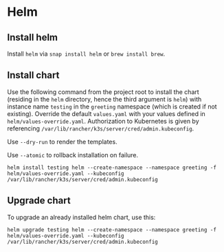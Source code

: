 # Helm
## Install helm
Install `helm` via `snap install helm` or `brew install brew`.

## Install chart
Use the following command from the project root to install the chart (residing in the `helm` directory, hence the third argument is `helm`) with instance name `testing` in the `greeting` namespace (which is created if not existing). Override the default `values.yaml` with your values defined in `helm/values-override.yaml`. Authorization to Kubernetes is given by referencing `/var/lib/rancher/k3s/server/cred/admin.kubeconfig`.

Use `--dry-run` to render the templates.

Use `--atomic` to rollback installation on failure.

```
helm install testing helm --create-namespace --namespace greeting -f helm/values-override.yaml --kubeconfig /var/lib/rancher/k3s/server/cred/admin.kubeconfig
```

## Upgrade chart

To upgrade an already installed helm chart, use this:

```
helm upgrade testing helm --create-namespace --namespace greeting -f helm/values-override.yaml --kubeconfig /var/lib/rancher/k3s/server/cred/admin.kubeconfig
```